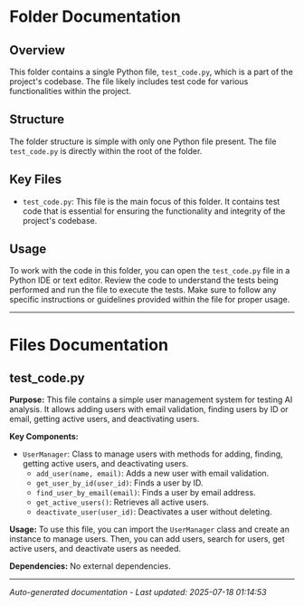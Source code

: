 # Folder Documentation

## Overview
This folder contains a single Python file, `test_code.py`, which is a part of the project's codebase. The file likely includes test code for various functionalities within the project.

## Structure
The folder structure is simple with only one Python file present. The file `test_code.py` is directly within the root of the folder.

## Key Files
- `test_code.py`: This file is the main focus of this folder. It contains test code that is essential for ensuring the functionality and integrity of the project's codebase.

## Usage
To work with the code in this folder, you can open the `test_code.py` file in a Python IDE or text editor. Review the code to understand the tests being performed and run the file to execute the tests. Make sure to follow any specific instructions or guidelines provided within the file for proper usage.

---

# Files Documentation

## test_code.py

**Purpose:** This file contains a simple user management system for testing AI analysis. It allows adding users with email validation, finding users by ID or email, getting active users, and deactivating users.

**Key Components:**
- `UserManager`: Class to manage users with methods for adding, finding, getting active users, and deactivating users.
  - `add_user(name, email)`: Adds a new user with email validation.
  - `get_user_by_id(user_id)`: Finds a user by ID.
  - `find_user_by_email(email)`: Finds a user by email address.
  - `get_active_users()`: Retrieves all active users.
  - `deactivate_user(user_id)`: Deactivates a user without deleting.

**Usage:** To use this file, you can import the `UserManager` class and create an instance to manage users. Then, you can add users, search for users, get active users, and deactivate users as needed.

**Dependencies:** No external dependencies.

---
*Auto-generated documentation - Last updated: 2025-07-18 01:14:53*
